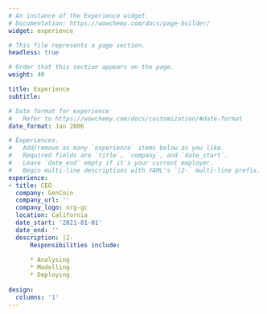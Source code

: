 ```yaml
---
# An instance of the Experience widget.
# Documentation: https://wowchemy.com/docs/page-builder/
widget: experience

# This file represents a page section.
headless: true

# Order that this section appears on the page.
weight: 40

title: Experience
subtitle:

# Date format for experience
#   Refer to https://wowchemy.com/docs/customization/#date-format
date_format: Jan 2006

# Experiences.
#   Add/remove as many `experience` items below as you like.
#   Required fields are `title`, `company`, and `date_start`.
#   Leave `date_end` empty if it's your current employer.
#   Begin multi-line descriptions with YAML's `|2-` multi-line prefix.
experience:
- title: CEO
  company: GenCoin
  company_url: ''
  company_logo: org-gc
  location: California
  date_start: '2021-01-01'
  date_end: ''
  description: |2-
      Responsibilities include:
      
      * Analysing
      * Modelling
      * Deploying
      
design:
  columns: '1'
---
```

